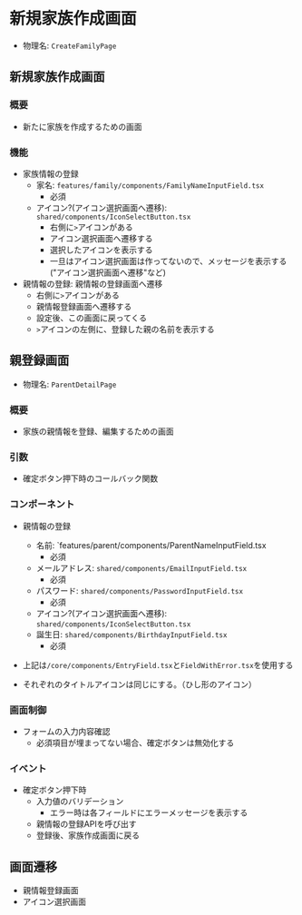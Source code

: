# 新規家族作成画面
- 物理名: `CreateFamilyPage`

## 新規家族作成画面
### 概要
- 新たに家族を作成するための画面

### 機能
- 家族情報の登録
  - 家名: `features/family/components/FamilyNameInputField.tsx`
    - 必須
  - アイコン?(アイコン選択画面へ遷移): `shared/components/IconSelectButton.tsx`
    - 右側に`>`アイコンがある
    - アイコン選択画面へ遷移する
    - 選択したアイコンを表示する
    - 一旦はアイコン選択画面は作ってないので、メッセージを表示する("アイコン選択画面へ遷移"など)
- 親情報の登録: 親情報の登録画面へ遷移
  - 右側に`>`アイコンがある
  - 親情報登録画面へ遷移する
  - 設定後、この画面に戻ってくる
  - `>`アイコンの左側に、登録した親の名前を表示する


## 親登録画面
- 物理名: `ParentDetailPage`
### 概要
- 家族の親情報を登録、編集するための画面

### 引数
- 確定ボタン押下時のコールバック関数

### コンポーネント
- 親情報の登録
  - 名前: `features/parent/components/ParentNameInputField.tsx
    - 必須
  - メールアドレス: `shared/components/EmailInputField.tsx`
    - 必須
  - パスワード: `shared/components/PasswordInputField.tsx`
    - 必須
  - アイコン?(アイコン選択画面へ遷移): `shared/components/IconSelectButton.tsx`
  - 誕生日: `shared/components/BirthdayInputField.tsx`
    - 必須
- 上記は`/core/components/EntryField.tsx`と`FieldWithError.tsx`を使用する

- それぞれのタイトルアイコンは同じにする。（ひし形のアイコン）

### 画面制御
- フォームの入力内容確認
  - 必須項目が埋まってない場合、確定ボタンは無効化する

### イベント
- 確定ボタン押下時
  - 入力値のバリデーション
    - エラー時は各フィールドにエラーメッセージを表示する
  - 親情報の登録APIを呼び出す
  - 登録後、家族作成画面に戻る

## 画面遷移
- 親情報登録画面
- アイコン選択画面
